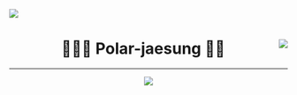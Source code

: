 <img src="https://capsule-render.vercel.app/api?type=waving&color=wave&height=120&section=header&text=Xin chao%20:))반갑습니다&fontColor=FFFFFF&fontSize=30&animation=twinkling" />



<div align="center">
  
  <img align="right" src="https://github-readme-stats.vercel.app/api/top-langs/?username=Polar-jaesung&theme=dracula&exclude_repo=Computer-Science-Engineering&layout=compact&langs_count=10"/>
  
  
  
 
  # 🐓🐻‍❄ Polar-jaesung 🐋🦴
  
  ---
  
 <a href="https://hits.seeyoufarm.com">
 <img src="https://hits.seeyoufarm.com/api/count/incr/badge.svg?url=https%3A%2F%2Fgithub.com%2FPolar-jaesung%2F&count_bg=%233767DA&title_bg=%23141313&icon=github.svg&icon_color=%23E7E7E7&title=Jaesung%27s+Github&edge_flat=false"/></a>
  
 

  <br>
 
</div>
